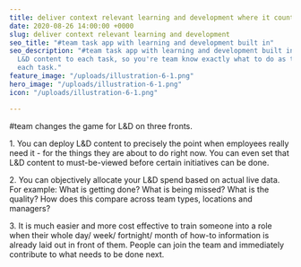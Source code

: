 ```yaml
---
title: deliver context relevant learning and development where it counts
date: 2020-08-26 14:00:00 +0000
slug: deliver context relevant learning and development
seo_title: "#team task app with learning and development built in"
seo_description: "#team task app with learning and development built in. You can add
  L&D content to each task, so you're team know exactly what to do as they are completing
  each task."
feature_image: "/uploads/illustration-6-1.png"
hero_image: "/uploads/illustration-6-1.png"
icon: "/uploads/illustration-6-1.png"

---
```

\#team changes the game for L&D on three fronts.

1\. You can deploy L&D content to precisely the point when employees really need it - for the things they are about to do right now. You can even set that L&D content to must-be-viewed before certain initiatives can be done.

2\. You can objectively allocate your L&D spend based on actual live data. For example: What is getting done? What is being missed? What is the quality? How does this compare across team types, locations and managers?

3\. It is much easier and more cost effective to train someone into a role when their whole day/ week/ fortnight/ month of how-to information is already laid out in front of them. People can join the team and immediately contribute to what needs to be done next.